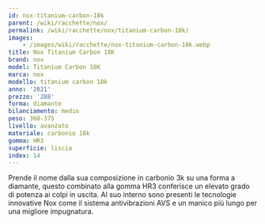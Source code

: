 ```yaml
---
id: nox-titanium-carbon-18k
parent: /wiki/racchette/nox/
permalink: /wiki/racchette/nox/titanium-carbon-18k/
images:
    - /images/wiki/racchette/nox-titanium-carbon-18k.webp
title: Nox Titanium Carbon 18K
brand: nox
model: Titanium Carbon 18K
marca: nox
modello: titanium carbon 18k
anno: '2021'
prezzo: '288'
forma: diamante
bilanciamento: medio
peso: 360-375
livello: avanzato
materiale: carbonio 18k
gomma: HR3
superficie: liscia
index: 14
---
```

Prende il nome dalla sua composizione in carbonio 3k su una forma a diamante, questo combinato alla gomma HR3 conferisce un elevato grado di potenza ai colpi in uscita. Al suo interno sono presenti le tecnologie innovative Nox come il sistema antivibrazioni AVS e un manico più lungo per una migliore impugnatura.